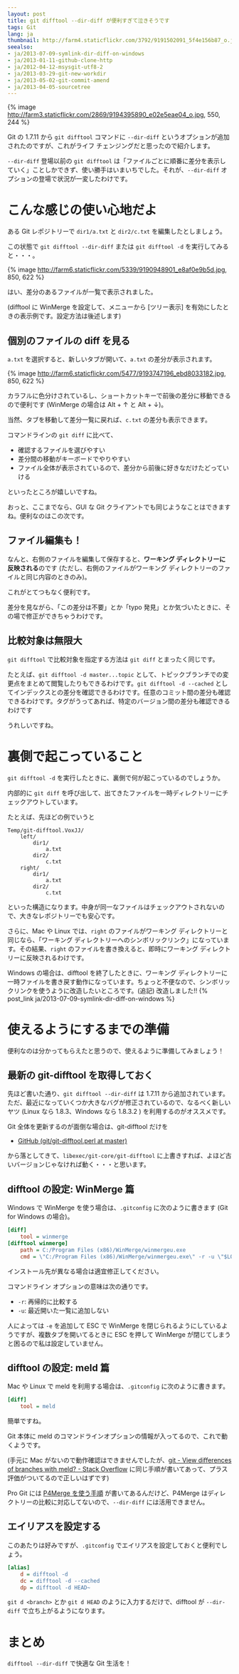 ```yaml
---
layout: post
title: git difftool --dir-diff が便利すぎて泣きそうです
tags: Git
lang: ja
thumbnail: http://farm4.staticflickr.com/3792/9191502091_5f4e156b87_o.jpg
seealso:
- ja/2013-07-09-symlink-dir-diff-on-windows
- ja/2013-01-11-github-clone-http
- ja/2012-04-12-msysgit-utf8-2
- ja/2013-03-29-git-new-workdir
- ja/2013-05-02-git-commit-amend
- ja/2013-04-05-sourcetree
---
```

{% image http://farm3.staticflickr.com/2869/9194395890_e02e5eae04_o.jpg, 550, 244 %}

Git の 1.7.11 から `git difftool` コマンドに `--dir-diff` というオプションが追加されたのですが、これがライフ チェンジングだと思ったので紹介します。

`--dir-diff` 登場以前の `git difftool` は「ファイルごとに順番に差分を表示していく」ことしかできず、使い勝手はいまいちでした。それが、`--dir-diff` オプションの登場で状況が一変したわけです。


こんな感じの使い心地だよ
========================

ある Git レポジトリーで `dir1/a.txt` と `dir2/c.txt` を編集したとしましょう。

この状態で `git difftool --dir-diff` または `git difftool -d`  を実行してみると・・・。

{% image http://farm6.staticflickr.com/5339/9190948901_e8af0e9b5d.jpg, 850, 622 %}

はい、差分のあるファイルが一覧で表示されました。

(difftool に WinMerge を設定して、メニューから [ツリー表示] を有効にしたときの表示例です。設定方法は後述します)


個別のファイルの diff を見る
----------------------------

`a.txt` を選択すると、新しいタブが開いて、`a.txt` の差分が表示されます。

{% image http://farm6.staticflickr.com/5477/9193747196_ebd8033182.jpg, 850, 622 %}

カラフルに色分けされているし、ショートカットキーで前後の差分に移動できるので便利です (WinMerge の場合は Alt + ↑ と Alt + ↓)。

当然、タブを移動して差分一覧に戻れば、`c.txt` の差分も表示できます。

コマンドラインの `git diff` に比べて、

* 確認するファイルを選びやすい
* 差分間の移動がキーボードでやりやすい
* ファイル全体が表示されているので、差分から前後に好きなだけたどっていける

といったところが嬉しいですね。

おっと、ここまでなら、GUI な Git クライアントでも同じようなことはできますね。便利なのはこの次です。


ファイル編集も！
----------------

なんと、右側のファイルを編集して保存すると、**ワーキング ディレクトリーに反映される**のです (ただし、右側のファイルがワーキング ディレクトリーのファイルと同じ内容のときのみ)。

これがとてつもなく便利です。

差分を見ながら、「この差分は不要」とか「typo 発見」とか気づいたときに、その場で修正ができちゃうわけです。


比較対象は無限大
----------------

`git difftool` で比較対象を指定する方法は `git diff` とまったく同じです。

たとえば、`git difftool -d master...topic` として、トピックブランチでの変更点をまとめて閲覧したりもできるわけです。`git difftool -d --cached` としてインデックスとの差分を確認できるわけです。任意のコミット間の差分も確認できるわけです。タグがうってあれば、特定のバージョン間の差分も確認できるわけです

うれしいですね。


裏側で起こっていること
======================

`git difftool -d` を実行したときに、裏側で何が起こっているのでしょうか。

内部的に `git diff` を呼び出して、出てきたファイルを一時ディレクトリーにチェックアウトしています。

たとえば、先ほどの例でいうと

```
Temp/git-difftool.VoxJJ/
    left/
        dir1/
            a.txt
        dir2/
            c.txt
    right/
        dir1/
            a.txt
        dir2/
            c.txt
```

といった構造になります。中身が同一なファイルはチェックアウトされないので、大きなレポジトリーでも安心です。

さらに、Mac や Linux では、`right` のファイルがワーキング ディレクトリーと同じなら、「ワーキング ディレクトリーへのシンボリックリンク」になっています。その結果、`right` のファイルを書き換えると、即時にワーキング ディレクトリーに反映されるわけです。

Windows の場合は、difftool を終了したときに、ワーキング ディレクトリーに一時ファイルを書き戻す動作になっています。ちょっと不便なので、シンボリックリンクを使うように改造したいところです。(追記) 改造しました!! {% post_link ja/2013-07-09-symlink-dir-diff-on-windows %}


使えるようにするまでの準備
==========================

便利なのは分かってもらえたと思うので、使えるように準備してみましょう！


最新の git-difftool を取得しておく
----------------------------------

先ほど書いた通り、`git difftool --dir-diff` は 1.7.11 から追加されています。ただ、最近になっていくつか大きなバグが修正されているので、なるべく新しいヤツ (Linux なら 1.8.3、Windows なら 1.8.3.2 ) を利用するのがオススメです。

Git 全体を更新するのが面倒な場合は、git-difftool だけを

* [GitHub (git/git-difftool.perl at master)](https://github.com/git/git/blob/master/git-difftool.perl)

から落としてきて、`libexec/git-core/git-difftool` に上書きすれば、よほど古いバージョンじゃなければ動く・・・と思います。


difftool の設定: WinMerge 篇
----------------------------

Windows で WinMerge を使う場合は、`.gitconfig` に次のように書きます (Git for Windows の場合)。

```ini
[diff]
    tool = winmerge
[difftool winmerge]
    path = C:/Program Files (x86)/WinMerge/winmergeu.exe
    cmd = \"C:/Program Files (x86)/WinMerge/winmergeu.exe\" -r -u \"$LOCAL\" \"$REMOTE\"
```

インストール先が異なる場合は適宜修正してください。

コマンドライン オプションの意味は次の通りです。

* `-r`: 再帰的に比較する
* `-u`: 最近開いた一覧に追加しない

人によっては `-e` を追加して ESC で WinMerge を閉じられるようにしているようですが、複数タブを開いてるときに ESC を押して WinMerge が閉じてしまうと困るので私は設定していません。


difftool の設定: meld 篇
------------------------

Mac や Linux で meld を利用する場合は、`.gitconfig` に次のように書きます。

```ini
[diff]
    tool = meld
```

簡単ですね。

Git 本体に meld のコマンドラインオプションの情報が入ってるので、これで動くようです。

(手元に Mac がないので動作確認はできませんでしたが、[git - View differences of branches with meld? - Stack Overflow](http://stackoverflow.com/questions/2006032/view-differences-of-branches-with-meld#answer-12815806) に同じ手順が書いてあって、プラス評価がついてるので正しいはずです)

Pro Git には [P4Merge を使う手順](http://git-scm.com/book/ja/Git-%E3%81%AE%E3%82%AB%E3%82%B9%E3%82%BF%E3%83%9E%E3%82%A4%E3%82%BA-Git-%E3%81%AE%E8%A8%AD%E5%AE%9A#外部のマージツールおよび-Diff-ツール) が書いてあるんだけど、P4Merge はディレクトリーの比較に対応してないので、`--dir-diff` には活用できません。


エイリアスを設定する
--------------------

このあたりは好みですが、`.gitconfig` でエイリアスを設定しておくと便利でしょう。

```ini
[alias]
    d = difftool -d
    dc = difftool -d --cached
    dp = difftool -d HEAD~
```

`git d <branch>` とか `git d HEAD` のように入力するだけで、difftool が `--dir-diff` で立ち上がるようになります。


まとめ
======

`difftool --dir-diff` で快適な Git 生活を！
